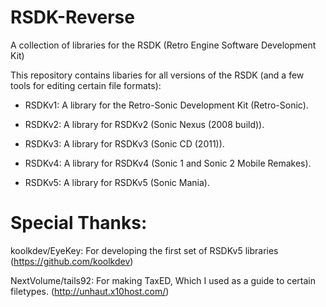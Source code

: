 # RSDK-Reverse
A collection of libraries for the RSDK (Retro Engine Software Development Kit)

This repository contains libaries for all versions of the RSDK (and a few tools for editing certain file formats):
- RSDKv1: A library for the Retro-Sonic Development Kit (Retro-Sonic). 

- RSDKv2: A library for RSDKv2 (Sonic Nexus (2008 build)).

- RSDKv3: A library for RSDKv3 (Sonic CD (2011)).

- RSDKv4: A library for RSDKv4 (Sonic 1 and Sonic 2 Mobile Remakes).

- RSDKv5: A library for RSDKv5 (Sonic Mania).

# Special Thanks:

koolkdev/EyeKey: For developing the first set of RSDKv5 libraries
(https://github.com/koolkdev)

NextVolume/tails92: For making TaxED, Which I used as a guide to certain filetypes.
(http://unhaut.x10host.com/)
